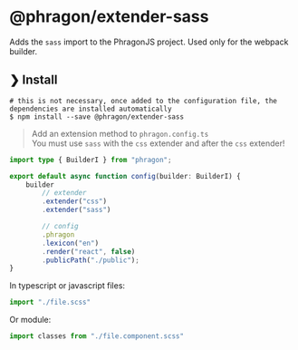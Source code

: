 # @phragon/extender-sass

Adds the `sass` import to the PhragonJS project. Used only for the webpack builder.

## ❯ Install

```shell
# this is not necessary, once added to the configuration file, the dependencies are installed automatically
$ npm install --save @phragon/extender-sass
```

> Add an extension method to `phragon.config.ts`\
> You must use `sass` with the `css` extender and after the `css` extender!

```typescript
import type { BuilderI } from "phragon";

export default async function config(builder: BuilderI) {
	builder
		// extender
		.extender("css")
		.extender("sass")

		// config
		.phragon
		.lexicon("en")
		.render("react", false)
		.publicPath("./public");
}
```

In typescript or javascript files:

```typescript
import "./file.scss"
```

Or module:

```typescript
import classes from "./file.component.scss"
```
